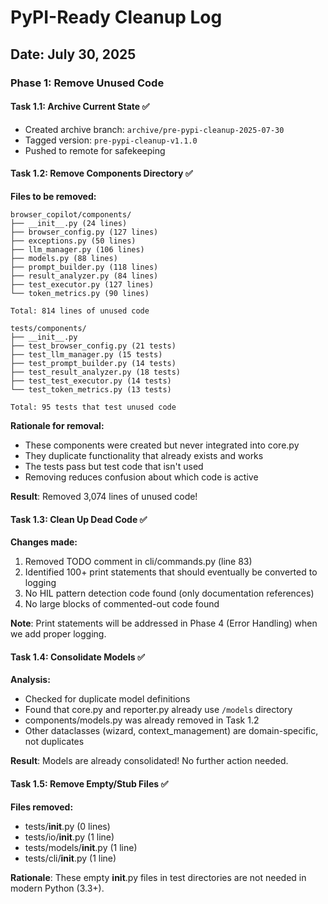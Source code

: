 # PyPI-Ready Cleanup Log

## Date: July 30, 2025

### Phase 1: Remove Unused Code

#### Task 1.1: Archive Current State ✅
- Created archive branch: `archive/pre-pypi-cleanup-2025-07-30`
- Tagged version: `pre-pypi-cleanup-v1.1.0`
- Pushed to remote for safekeeping

#### Task 1.2: Remove Components Directory ✅

**Files to be removed:**
```
browser_copilot/components/
├── __init__.py (24 lines)
├── browser_config.py (127 lines)
├── exceptions.py (50 lines)
├── llm_manager.py (106 lines)
├── models.py (88 lines)
├── prompt_builder.py (118 lines)
├── result_analyzer.py (84 lines)
├── test_executor.py (127 lines)
└── token_metrics.py (90 lines)

Total: 814 lines of unused code

tests/components/
├── __init__.py
├── test_browser_config.py (21 tests)
├── test_llm_manager.py (15 tests)
├── test_prompt_builder.py (14 tests)
├── test_result_analyzer.py (18 tests)
├── test_test_executor.py (14 tests)
└── test_token_metrics.py (13 tests)

Total: 95 tests that test unused code
```

**Rationale for removal:**
- These components were created but never integrated into core.py
- They duplicate functionality that already exists and works
- The tests pass but test code that isn't used
- Removing reduces confusion about which code is active

**Result**: Removed 3,074 lines of unused code!

#### Task 1.3: Clean Up Dead Code ✅

**Changes made:**
1. Removed TODO comment in cli/commands.py (line 83)
2. Identified 100+ print statements that should eventually be converted to logging
3. No HIL pattern detection code found (only documentation references)
4. No large blocks of commented-out code found

**Note**: Print statements will be addressed in Phase 4 (Error Handling) when we add proper logging.

#### Task 1.4: Consolidate Models ✅

**Analysis:**
- Checked for duplicate model definitions
- Found that core.py and reporter.py already use `/models` directory
- components/models.py was already removed in Task 1.2
- Other dataclasses (wizard, context_management) are domain-specific, not duplicates

**Result**: Models are already consolidated! No further action needed.

#### Task 1.5: Remove Empty/Stub Files ✅

**Files removed:**
- tests/__init__.py (0 lines)
- tests/io/__init__.py (1 line)
- tests/models/__init__.py (1 line)  
- tests/cli/__init__.py (1 line)

**Rationale**: These empty __init__.py files in test directories are not needed in modern Python (3.3+).